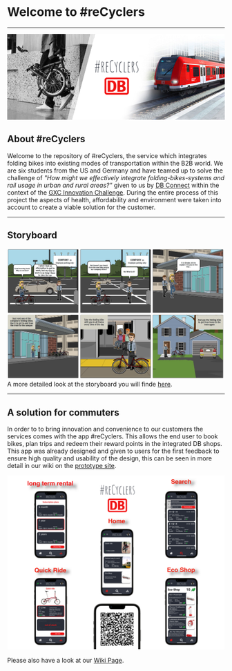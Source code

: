 # Welcome to #reCyclers
***
![](https://raw.githubusercontent.com/gxc-challenge-winter21/gxc-team-4/main/Pictures/Header%20V2.jpg?token=AKP4SX45Y7HE5A7IDEEEQVTBYMM3I)

## About #reCyclers

Welcome to the repository of #reCyclers, the service which integrates folding bikes into existing modes of transportation within the B2B world.
We are six students from the US and Germany and have teamed up to solve the challenge of *"How might we effectively integrate folding-bikes-systems and rail usage in urban and rural areas?"* given to us by [DB Connect](https://www.deutschebahnconnect.com/en) within the context of the [GXC Innovation Challenge](https://www.hm.edu/en/international/projects_1/gxc/gxc_virtual_innovation_challenge.en.html).
During the entire process of this project the aspects of health, affordability and environment were taken into account to create a viable solution for the customer.

***

## Storyboard
![](https://raw.githubusercontent.com/gxc-challenge-winter21/gxc-team-4/main/20211103_storyboard_team4.jpeg?token=AKP4SXZI6A7KWITPG2G4ORTBYMNIM)
A more detailed look at the storyboard you will finde [here](https://github.com/gxc-challenge-winter21/gxc-team-4/wiki/Storyboard).

***

## A solution for commuters

In order to to bring innovation and convenience to our customers the services comes with the app #reCyclers. This allows the end user to book bikes, plan trips and redeem their reward points in the integrated DB shops. This app was already designed and given to users for the first feedback to ensure high quality and usability of the design, this can be seen in more detail in our wiki on the [prototype site](https://github.com/gxc-challenge-winter21/gxc-team-4/wiki/Prototyping-Sprint-2).

![](https://github.com/gxc-challenge-winter21/gxc-team-4/blob/main/Pictures/AppScreenshotsQR.jpg)

Please also have a look at our [Wiki Page](https://gxc-challenge-winter21.github.io/gxc-team-4/).
